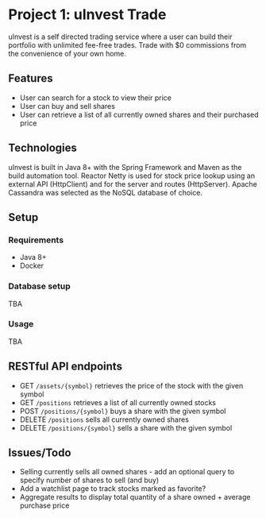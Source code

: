 # Project 1: uInvest Trade
uInvest is a self directed trading service where a user can build their portfolio with unlimited fee-free trades. Trade with $0 commissions from the convenience of your own home.

## Features
- User can search for a stock to view their price
- User can buy and sell shares
- User can retrieve a list of all currently owned shares and their purchased price

## Technologies
uInvest is built in Java 8+ with the Spring Framework and Maven as the build automation tool. Reactor Netty is used for stock price lookup using an external API (HttpClient) and for the server and routes (HttpServer). Apache Cassandra was selected as the NoSQL database of choice.

## Setup

### Requirements
- Java 8+
- Docker

### Database setup
TBA

### Usage
TBA

## RESTful API endpoints
- GET `/assets/{symbol}` retrieves the price of the stock with the given symbol
- GET `/positions` retrieves a list of all currently owned stocks
- POST `/positions/{symbol}` buys a share with the given symbol
- DELETE `/positions` sells all currently owned shares
- DELETE `/positions/{symbol}` sells a share with the given symbol

## Issues/Todo
- Selling currently sells all owned shares - add an optional query to specify number of shares to sell (and buy)
- Add a watchlist page to track stocks marked as favorite?
- Aggregate results to display total quantity of a share owned + average purchase price

